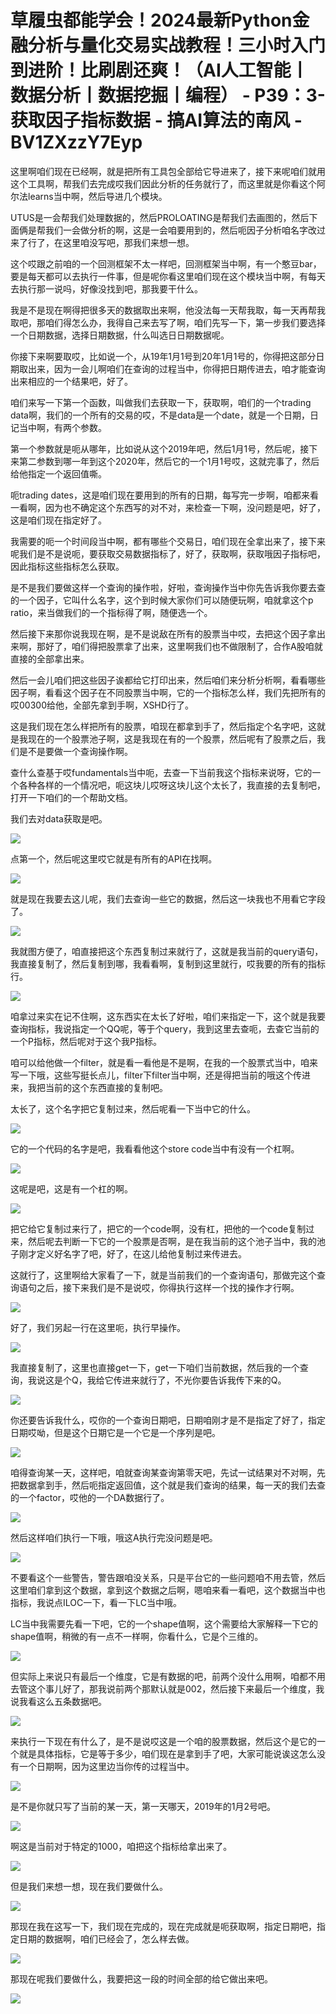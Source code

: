 # 草履虫都能学会！2024最新Python金融分析与量化交易实战教程！三小时入门到进阶！比刷剧还爽！（AI人工智能丨数据分析丨数据挖掘丨编程） - P39：3-获取因子指标数据 - 搞AI算法的南风 - BV1ZXzzY7Eyp

这里啊咱们现在已经啊，就是把所有工具包全部给它导进来了，接下来呢咱们就用这个工具啊，帮我们去完成哎我们因此分析的任务就行了，而这里就是你看这个阿尔法learns当中啊，然后导进几个模块。

UTUS是一会帮我们处理数据的，然后PROLOATING是帮我们去画图的，然后下面俩是帮我们一会做分析的啊，这是一会咱要用到的，然后呃因子分析咱名字改过来了行了，在这里咱没写吧，那我们来想一想。

这个哎跟之前咱的一个回测框架不太一样吧，回测框架当中啊，有一个憨豆bar，要是每天都可以去执行一件事，但是呢你看这里咱们现在这个模块当中啊，有每天去执行那一说吗，好像没找到吧，那我要干什么。

我是不是现在啊得把很多天的数据取出来啊，他没法每一天帮我取，每一天再帮我取吧，那咱们得怎么办，我得自己来去写了啊，咱们先写一下，第一步我们要选择一个日期数据，选择日期数据，什么叫选日日期数据呢。

你接下来啊要取哎，比如说一个，从19年1月1号到20年1月1号的，你得把这部分日期取出来，因为一会儿啊咱们在查询的过程当中，你得把日期传进去，咱才能查询出来相应的一个结果吧，好了。

咱们来写一下第一个函数，叫做我们去获取一下，获取啊，咱们的一个trading data啊，我们的一个所有的交易的哎，不是data是一个date，就是一个日期，日记当中啊，有两个参数。

第一个参数就是呃从哪年，比如说从这个2019年吧，然后1月1号，然后呢，接下来第二参数到哪一年到这个2020年，然后它的一个1月1号哎，这就完事了，然后给他指定一个返回值嘶。

呃trading dates，这是咱们现在要用到的所有的日期，每写完一步啊，咱都来看一看啊，因为也不确定这个东西写的对不对，来检查一下啊，没问题是吧，好了，这是咱们现在指定好了。

我需要的呃一个时间段当中啊，都有哪些个交易日，咱们现在全拿出来了，接下来呢我们是不是说呃，要获取交易数据指标了，好了，获取啊，获取哦因子指标吧，因此指标这些指标怎么获取。

是不是我们要做这样一个查询的操作啦，好啦，查询操作当中你先告诉我你要去查的一个因子，它叫什么名字，这个到时候大家你们可以随便玩啊，咱就拿这个p ratio，来当做我们的一个指标得了啊，随便选一个。

然后接下来那你说我现在啊，是不是说敌在所有的股票当中哎，去把这个因子拿出来啊，那好了，咱们得把股票拿了出来，这里啊我们也不做限制了，合作A股咱就直接的全部拿出来。

然后一会儿咱们把这些因子诶都给它打印出来，然后咱们来分析分析啊，看看哪些因子啊，看看这个因子在不同股票当中啊，它的一个指标怎么样，我们先把所有的哎00300给他，全部先拿到手啊，XSHD行了。

这是我们现在怎么样把所有的股票，咱现在都拿到手了，然后指定个名字吧，这就是我现在的一个股票池子啊，这是我现在有的一个股票，然后呢有了股票之后，我们是不是要做一个查询操作啊。

查什么查基于哎fundamentals当中呃，去查一下当前我这个指标来说呀，它的一个各种各样的一个情况吧，呃这块儿哎呀这块儿这个太长了，我直接的去复制吧，打开一下咱们的一个帮助文档。

我们去对data获取是吧。

![](img/75f7501047a7765f1c0688dc5d79c18f_1.png)

点第一个，然后呢这里哎它就是有所有的API在找啊。

![](img/75f7501047a7765f1c0688dc5d79c18f_3.png)

就是现在我要去这儿呢，我们去查询一些它的数据，然后这一块我也不用看它字段了。

![](img/75f7501047a7765f1c0688dc5d79c18f_5.png)

我就图方便了，咱直接把这个东西复制过来就行了，这就是我当前的query语句，我直接复制了，然后复制到哪，我看看啊，复制到这里就行，哎我要的所有的指标行。



![](img/75f7501047a7765f1c0688dc5d79c18f_7.png)

咱拿过来实在记不住啊，这东西实在太长了好啦，咱们来指定一下，这个就是我要查询指标，我说指定一个QQ呢，等于个query，我到这里去查呃，去查它当前的一个P指标，然后呢对于这个我P指标。

咱可以给他做一个filter，就是看一看他是不是啊，在我的一个股票式当中，咱来写一下哦，这些写挺长点儿，filter下filter当中啊，还是得把当前的哦这个传进来，我把当前的这个东西直接的复制吧。

太长了，这个名字把它复制过来，然后呢看一下当中它的什么。

![](img/75f7501047a7765f1c0688dc5d79c18f_9.png)

它的一个代码的名字是吧，我看看他这个store code当中有没有一个杠啊。

![](img/75f7501047a7765f1c0688dc5d79c18f_11.png)

这呢是吧，这是有一个杠的啊。

![](img/75f7501047a7765f1c0688dc5d79c18f_13.png)

把它给它复制过来行了，把它的一个code啊，没有杠，把他的一个code复制过来，然后呢去判断一下它的一个股票是否啊，是在我当前的这个池子当中，我的池子刚才定义好名字了吧，好了，在这儿给他复制过来传进去。

这就行了，这里啊给大家看了一下，就是当前我们的一个查询语句，那做完这个查询语句之后，接下来我们是不是说哎，你得执行这样一个找的操作才行啊。



![](img/75f7501047a7765f1c0688dc5d79c18f_15.png)

好了，我们另起一行在这里呃，执行早操作。

![](img/75f7501047a7765f1c0688dc5d79c18f_17.png)

我直接复制了，这里也直接get一下，get一下咱们当前数据，然后我的一个查询，我说这是个Q，我给它传进来就行了，不光你要告诉我传下来的Q。



![](img/75f7501047a7765f1c0688dc5d79c18f_19.png)

你还要告诉我什么，哎你的一个查询日期吧，日期咱刚才是不是指定了好了，指定日期哎呦，但是这个日期它是一个它是一个序列是吧。



![](img/75f7501047a7765f1c0688dc5d79c18f_21.png)

咱得查询某一天，这样吧，咱就查询某查询第零天吧，先试一试结果对不对啊，先把数据拿到手，然后呃指定返回值，这个就是我们查询的结果，每一天的我们去查的一个factor，哎他的一个DA数据行了。



![](img/75f7501047a7765f1c0688dc5d79c18f_23.png)

然后这样咱们执行一下哦，哦这A执行完没问题是吧。

![](img/75f7501047a7765f1c0688dc5d79c18f_25.png)

不要看这个一些警告，警告跟咱没关系，只是平台它的一些问题咱不用去管，然后这里咱们拿到这个数据，拿到这个数据之后啊，嗯咱来看一看吧，这个数据当中也指标，我说点ILOC一下，看一下LC当中哦。

LC当中我需要先看一下吧，它的一个shape值啊，这个需要给大家解释一下它的shape值啊，稍微的有一点不一样啊，你看什么，它是个三维的。



![](img/75f7501047a7765f1c0688dc5d79c18f_27.png)

但实际上来说只有最后一个维度，它是有数据的吧，前两个没什么用啊，咱都不用去管这个事儿好了，那我说前两个那默认就是002，然后接下来最后一个维度，我说我看这么五条数据吧。



![](img/75f7501047a7765f1c0688dc5d79c18f_29.png)

来执行一下现在有什么了，是不是说哎这是一个咱的股票数据，然后这个是它的一个就是具体指标，它是等于多少，咱们现在是拿到手了吧，大家可能说诶这怎么没有一个日期啊，因为这里边当你传的过程当中。



![](img/75f7501047a7765f1c0688dc5d79c18f_31.png)

是不是你就只写了当前的某一天，第一天哪天，2019年的1月2号吧。

![](img/75f7501047a7765f1c0688dc5d79c18f_33.png)

啊这是当前对于特定的1000，咱把这个指标给拿出来了。

![](img/75f7501047a7765f1c0688dc5d79c18f_35.png)

但是我们来想一想，现在我们要做什么。

![](img/75f7501047a7765f1c0688dc5d79c18f_37.png)

那现在我在这写一下，我们现在完成的，现在完成就是呃获取啊，指定日期吧，指定日期的数据啊，咱们已经会了，怎么样去做。



![](img/75f7501047a7765f1c0688dc5d79c18f_39.png)

那现在呢我们要做什么，我要把这一段的时间全部的给它做出来吧。

![](img/75f7501047a7765f1c0688dc5d79c18f_41.png)
